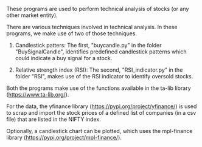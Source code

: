 These programs are used to perform technical analysis of stocks (or any other market entity).

There are various techniques involved in technical analysis. In these programs, we make use of two of those techniques.

1. Candlestick patters: The first, "buycandle.py" in the folder "BuySignalCandle", identifies predefined candlestick patterns which could indicate a buy signal for a stock. 

2. Relative strength index (RSI): The second, "RSI_indicator.py" in the folder "RSI", makes use of the RSI indicator to identify oversold stocks. 

Both the programs make use of the functions available in the ta-lib library (https://www.ta-lib.org/). 

For the data, the yfinance library (https://pypi.org/project/yfinance/) is used to scrap and import the stock prices of a defined list of companies (in a csv file) that are listed in the NIFTY index.

Optionally, a candlestick chart can be plotted, which uses the mpl-finance library (https://pypi.org/project/mpl-finance/).

